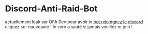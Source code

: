 # Discord-Anti-Raid-Bot

actuellement leak sur OFA Dev pour avoir le [bot rejoingnez le discord](https://discord.gg/hRsFuaNmMS) cliquez sur nouveauté ! le serv a sauté si jamais veuillez re join !
